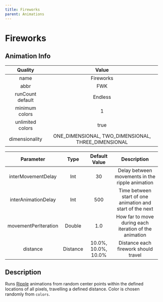 ```yaml
---
title: Fireworks
parent: Animations
---
```


<!-- THIS FILE IS AUTOMATICALLY GENERATED -->
<!-- MAKE CHANGES TO THE AnimationInfo INSTANCE ASSOCIATED WITH THIS ANIMATION -->

# Fireworks

## Animation Info

|Quality|Value|
|:-:|:-:|
|name|Fireworks|
|abbr|FWK|
|runCount default|Endless|
|minimum colors|1|
|unlimited colors|true|
|dimensionality|ONE_DIMENSIONAL, TWO_DIMENSIONAL, THREE_DIMENSIONAL|

|Parameter|Type|Default Value|Description|
|:-:|:-:|:-:|:-:|
|interMovementDelay|Int|30|Delay between movements in the ripple animation|
|interAnimationDelay|Int|500|Time between start of one animation and start of the next|
|movementPerIteration|Double|1.0|How far to move during each iteration of the animation|
|distance|Distance|10.0%, 10.0%, 10.0%|Distance each firework should travel|

## Description
Runs [Ripple](Ripple) animations from random center points within the defined locations of all pixels, travelling a defined distance.
Color is chosen randomly from `colors`.

